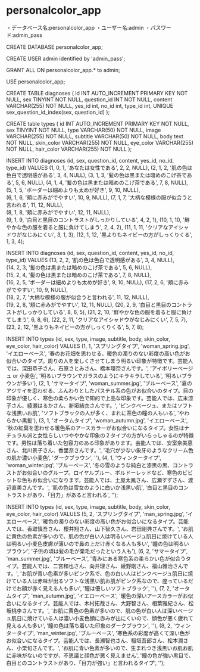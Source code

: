 # personalcolor_app

・データベース名:personalcolor_app
・ユーザー名:admin
・パスワード:admin_pass


CREATE DATABASE personalcolor_app;

CREATE USER admin identified by 'admin_pass';

GRANT ALL ON personalcolor_app.* to admin;

USE personalcolor_app;



CREATE TABLE diagnoses (
id INT AUTO_INCREMENT PRIMARY KEY NOT NULL,
sex TINYINT NOT NULL,
question_id INT NOT NULL,
content VARCHAR(255) NOT NULL,
yes_id int,
no_id int,
type_id int,
UNIQUE sex_question_id_index(sex, question_id)
);


CREATE table types (
id INT AUTO_INCREMENT PRIMARY KEY NOT NULL,
sex TINYINT NOT NULL,
type VARCHAR(50) NOT NULL,
image VARCHAR(255) NOT NULL,
subtitle VARCHAR(50) NOT NULL,
body text NOT NULL,
skin_color VARCHAR(255) NOT NULL,
eye_color VARCHAR(255) NOT NULL,
hair_color VARCHAR(255) NOT NULL
);



INSERT INTO diagnoses (id, sex, question_id, content, yes_id, no_id, type_id) VALUES
(1, 0, 1, 'あなたは女性である', 2, 2, NULL),
(2,	1, 2, '肌の色は色白で透明感がある', 3, 4, NULL),	
(3,	1, 3, '髪の色は黒または暗めのこげ茶である', 5, 6, NULL),	
(4,	1, 4, '髪の色は黒または暗めのこげ茶である', 7, 8, NULL),	
(5,	1, 5, 'ボーダーは細めよりも太めが好き', 9, 10, NULL),	
(6, 1, 6, '頬に赤みがでやすい', 10, 9, NULL),
(7,	1, 7, '大柄な模様の服が似合うと言われる', 11,	12, NULL),	
(8,	1, 8, '頬に赤みがでやすい', 12, 11, NULL),	
(9,	1, 9, '白目と黒目のコントラストがしっかりしている', 4, 2, 1),
(10, 1,	10, '鮮やかな色の服を着ると服に負けてしまう', 2, 4, 2),
(11, 1,	11, 'クリアなアイシャドウがなじみにくい', 3, 1, 3),
(12, 1,	12,	'黒よりもネイビーの方がしっくりくる', 1, 3, 4);


INSERT INTO diagnoses (id, sex, question_id, content, yes_id, no_id, type_id) VALUES
(13, 2,	2, '肌の色は色白で透明感がある', 3, 4, NULL),	
(14, 2,	3, '髪の色は黒または暗めのこげ茶である', 5, 6, NULL),	
(15, 2,	4, '髪の色は黒または暗めのこげ茶である', 7, 8, NULL),	
(16, 2,	5, 'ボーダーは細めよりも太めが好き', 9, 10, NULL),	
(17, 2,	6, '頬に赤みがでやすい', 10, 9, NULL),	
(18, 2,	7, '大柄な模様の服が似合うと言われる', 11, 12, NULL),	
(19, 2,	8, '頬に赤みがでやすい', 12, 11, NULL),
(20, 2,	9, '白目と黒目のコントラストがしっかりしている', 8, 6, 5),
(21, 2,	10, '鮮やかな色の服を着ると服に負けてしまう', 6, 8, 6),
(22, 2,	11, 'クリアなアイシャドウがなじみにくい', 7, 5, 7),  
(23, 2,	12, '黒よりもネイビーの方がしっくりくる', 5, 7, 8);



INSERT INTO types (id, sex, type, image, subtitle, body, skin_color, eye_color, hair_color) VALUES
(1,	1, 'スプリングタイプ', 'woman_spring.jpg',	'イエローベース', 
'春のお花畑を思わせる、暖色の濁りのない彩度の高い色がお似合いのタイプ。周りの人を楽しくさせてしまう明るい印象が特徴です。芸能人では、深田恭子さん、石原さとみさん、橋本環奈さんです。', 
'アイボリーベージュ or 小麦色', '明るいブラウンでガラスのようにキラキラしている', '明るいブラウンが多い'),
(2,	1, 'サマータイプ',	 'woman_summer.jpg', 'ブルーベース', 
'夏のアジサイを思わせる、ふんわりとしたパステル系の色がお似合いのタイプ。目の印象が優しく、寒色の柔らかい色で知的で上品な印象です。芸能人では、広末涼子さん、綾瀬はるかさん、新垣結衣さんです。', 
'ピンクベージュ、またはソフトな浅黒いお肌', 'ソフトブラックの人が多く、まれに茶色の瞳の人もいる', 'やわらかい黒髪'),
(3,	1, 'オータムタイプ', 'woman_autumn.jpg', 'イエローベース', 
'秋の紅葉を思わせる暖色系のアースカラーがお似合いになるタイプ。女性はナチュラル派と女性らしいつややかな印象の２タイプの方がいらっしゃるのが特徴です。男性は落ち着いた包容力のある印象があります。芸能人では、安室奈美恵さん、北川景子さん、香里奈さんです。', '毛穴が少ない象牙のようなクリーム色の肌か濃い小麦色', 'ダークブラウン', ''),
(4,	1, 'ウィンタータイプ', 'woman_winter.jpg', 'ブルーベース', 
'冬の雪のような純白と漆黒の黒、コントラストがお似合いのグループ。ロイヤルブルー、ボルドーレッドなど、寒色のビビットな色もお似合いになります。芸能人では、土屋太鳳さん、広瀬すずさん、渡辺直美さんです。', 
'肌の色は雪女のように白いか浅黒い肌', '白目と黒目のコントラストがあり、「目力」があると言われる', '');


INSERT INTO types (id, sex, type, image, subtitle, body, skin_color, eye_color, hair_color) VALUES
(5,	2, 'スプリングタイプ', 'man_spring.jpg', 'イエローベース', 
'暖色の濁りのない彩度の高い色がお似合いになるタイプ。芸能人では、香取慎吾さん、櫻井翔さん、山下智久さん、岩田剛典さんです。', 'お肌に黄色の色素が多いので、肌の色が白い人は明るいベージュ肌日に焼けている人は明るい小麦色皮膚が薄いので鼻の上だけ赤くなる人も多い', '瞳の色は明るいブラウン', '子供の頃は髪の毛が栗毛だったという人も'),
(6,	2, 'サマータイプ', 'man_summer.jpg', 'ブルーベース', 
'青みにある寒色系の柔らかい色が似合うタイプ。芸能人では、二宮和也さん、向井理さん、綾野剛さん、福山雅治さんです。', 
'お肌が青い色素が多いピンク系で、色の白い人はピンクベージュ肌日に焼けている人は赤味が出るソフトな浅黒い肌お肌がピンク系なので、座っているだけでお顔が赤く見える人も多い', '瞳は優しいソフトブラック', ''),
(7,	2, 'オータムタイプ', 'man_autumn.jpg', 'イエローベース', 
'暖色の深いアースカラーがお似合いになるタイプ。芸能人では、木村拓哉さん、大野智さん、相葉雅紀さん、松坂桃李さんです。', 
'お肌に黄色の色素が多いので、肌の色が白い人は深いベージュ肌日に焼けている人は濃い小麦色顔に赤みが出にくいので、顔色が悪く疲れて見える人も多い', '瞳の色は落ち着いた印象のダークブラウン', ''),
(8,	2, 'ウィンタータイプ', 'man_winter.jpg', 'ブルーベース',	'寒色系の彩度が高くて深い色がお似合いになるタイプ。芸能人では、長瀬智也さん、稲垣吾郎さん、松本潤さん、小栗旬さんです。', 'お肌に青い色素が多いので、生まれつき浅黒いお肌お肌に赤味がないのですが、不思議と顔色が悪く見えません', '瞳の色が強い黒目で、白目とのコントラストがあり、「目力が強い」と言われるタイプ', '');




